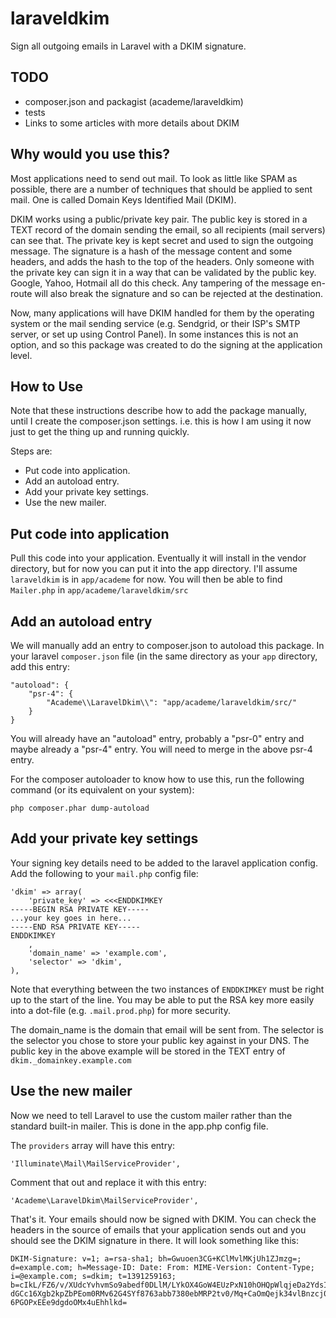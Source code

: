 laraveldkim
===========

Sign all outgoing emails in Laravel with a DKIM signature.

TODO
----

* composer.json and packagist (academe/laraveldkim)
* tests
* Links to some articles with more details about DKIM

Why would you use this?
-----------------------

Most applications need to send out mail. To look as little like SPAM as possible, there are a number of
techniques that should be applied to sent mail. One is called Domain Keys Identified Mail (DKIM).

DKIM works using a public/private key pair. The public key is stored in a TEXT record of the domain sending
the email, so all recipients (mail servers) can see that. The private key is kept secret and used to 
sign the outgoing message. The signature is a hash of the message content and some headers, and adds the hash to the 
top of the headers. Only someone with the private key can sign it in a way that can be validated by the
public key. Google, Yahoo, Hotmail all do this check. Any tampering of the message en-route will also break
the signature and so can be rejected at the destination.

Now, many applications will have DKIM handled for them by the operating system or the mail sending service
(e.g. Sendgrid, or their ISP's SMTP server, or set up using Control Panel). In some instances this is not
an option, and so this package was created to do the signing at the application level.

How to Use
----------

Note that these instructions describe how to add the package manually, until I create the composer.json
settings. i.e. this is how I am using it now just to get the thing up and running quickly.

Steps are:

* Put code into application.
* Add an autoload entry.
* Add your private key settings.
* Use the new mailer.

Put code into application
-------------------------

Pull this code into your application. Eventually it will install in the vendor directory, but for now you can put it
into the app directory. I'll assume `laraveldkim` is in `app/academe` for now. You will then be able to find
`Mailer.php` in `app/academe/laraveldkim/src`

Add an autoload entry
---------------------

We will manually add an entry to composer.json to autoload this package. In your laravel `composer.json` file (in
the same directory as your `app` directory, add this entry:

	"autoload": {
		"psr-4": {
			"Academe\\LaravelDkim\\": "app/academe/laraveldkim/src/"
		}
	}

You will already have an "autoload" entry, probably a "psr-0" entry and maybe already a "psr-4" entry. You will
need to merge in the above psr-4 entry.

For the composer autoloader to know how to use this, run the following command (or its equivalent on your system):

    php composer.phar dump-autoload

Add your private key settings
-----------------------------

Your signing key details need to be added to the laravel application config. Add the following to your
`mail.php` config file:


    'dkim' => array(
        'private_key' => <<<ENDDKIMKEY
    -----BEGIN RSA PRIVATE KEY-----
    ...your key goes in here...
    -----END RSA PRIVATE KEY-----
    ENDDKIMKEY
        ,
        'domain_name' => 'example.com',
        'selector' => 'dkim',
    ),


Note that everything between the two instances of `ENDDKIMKEY` must be right up to the start of the line.
You may be able to put the RSA key more easily into a dot-file (e.g. `.mail.prod.php`) for more security.

The domain_name is the domain that email will be sent from. The selector is the selector you chose to
store your public key against in your DNS. The public key in the above example will be stored in the
TEXT entry of `dkim._domainkey.example.com`

Use the new mailer
------------------

Now we need to tell Laravel to use the custom mailer rather than the standard built-in mailer. This is done
in the app.php config file.

The `providers` array will have this entry:

    'Illuminate\Mail\MailServiceProvider',

Comment that out and replace it with this entry:

    'Academe\LaravelDkim\MailServiceProvider',

That's it. Your emails should now be signed with DKIM. You can check the headers in the source of emails that
your application sends out and you should see the DKIM signature in there. It will look something like this:

    DKIM-Signature: v=1; a=rsa-sha1; bh=Gwuoen3CG+KClMvlMKjUh1ZJmzg=;
    d=example.com; h=Message-ID: Date: From: MIME-Version: Content-Type;
    i=@example.com; s=dkim; t=1391259163;
    b=cIkL/FZ6/v/XUdcYvhvmSo9abedf0DLlM/LYkOX4GoW4EUzPxN10hOHQpWlqjeDa2YdsI7GH
    dGCc16Xgb2kpZbPEom0RMv62G4SYf8763abb7380ebMRP2tv0/Mq+CaOmQejk34vlBnzcj0JE
    6PGOPxEEe9dgdoOMx4uEhhlkd=
